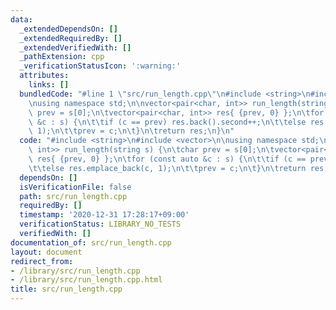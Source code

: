 ```yaml
---
data:
  _extendedDependsOn: []
  _extendedRequiredBy: []
  _extendedVerifiedWith: []
  _pathExtension: cpp
  _verificationStatusIcon: ':warning:'
  attributes:
    links: []
  bundledCode: "#line 1 \"src/run_length.cpp\"\n#include <string>\n#include <vector>\n\
    \nusing namespace std;\n\nvector<pair<char, int>> run_length(string s) {\n\tchar\
    \ prev = s[0];\n\tvector<pair<char, int>> res{ {prev, 0} };\n\tfor (const auto\
    \ &c : s) {\n\t\tif (c == prev) res.back().second++;\n\t\telse res.emplace_back(c,\
    \ 1);\n\t\tprev = c;\n\t}\n\treturn res;\n}\n"
  code: "#include <string>\n#include <vector>\n\nusing namespace std;\n\nvector<pair<char,\
    \ int>> run_length(string s) {\n\tchar prev = s[0];\n\tvector<pair<char, int>>\
    \ res{ {prev, 0} };\n\tfor (const auto &c : s) {\n\t\tif (c == prev) res.back().second++;\n\
    \t\telse res.emplace_back(c, 1);\n\t\tprev = c;\n\t}\n\treturn res;\n}\n"
  dependsOn: []
  isVerificationFile: false
  path: src/run_length.cpp
  requiredBy: []
  timestamp: '2020-12-31 17:28:17+09:00'
  verificationStatus: LIBRARY_NO_TESTS
  verifiedWith: []
documentation_of: src/run_length.cpp
layout: document
redirect_from:
- /library/src/run_length.cpp
- /library/src/run_length.cpp.html
title: src/run_length.cpp
---
```

